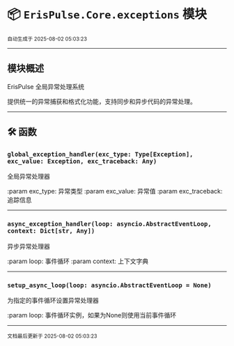 # 📦 `ErisPulse.Core.exceptions` 模块

<sup>自动生成于 2025-08-02 05:03:23</sup>

---

## 模块概述


ErisPulse 全局异常处理系统

提供统一的异常捕获和格式化功能，支持同步和异步代码的异常处理。

---

## 🛠️ 函数

### `global_exception_handler(exc_type: Type[Exception], exc_value: Exception, exc_traceback: Any)`

全局异常处理器

:param exc_type: 异常类型
:param exc_value: 异常值
:param exc_traceback: 追踪信息

---

### `async_exception_handler(loop: asyncio.AbstractEventLoop, context: Dict[str, Any])`

异步异常处理器

:param loop: 事件循环
:param context: 上下文字典

---

### `setup_async_loop(loop: asyncio.AbstractEventLoop = None)`

为指定的事件循环设置异常处理器

:param loop: 事件循环实例，如果为None则使用当前事件循环

---

<sub>文档最后更新于 2025-08-02 05:03:23</sub>